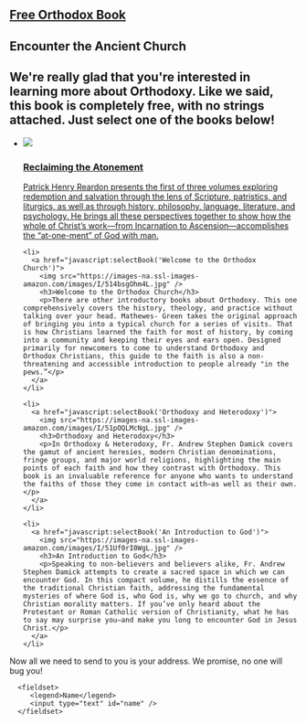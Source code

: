 
<section class="page-header">
<h1 class="project-name"><a href="/">Free Orthodox Book</a></h1>
   <h2 class="project-tagline">Encounter the Ancient Church</h2>
</section>

<section class="main-content">
   <h1>We're really glad that you're interested in learning more about Orthodoxy.  Like we said, this book is completely free, with no strings attached.  Just select one of the books below!</h1>
   
   <ul class="booklist">
    <li>
      <a href="javascript:selectBook('Reclaiming the Atonement')">
        <img src="https://images-na.ssl-images-amazon.com/images/I/51xn7zjW7rL.jpg" />
        <h3>Reclaiming the Atonement</h3>
        <p>Patrick Henry Reardon presents the first of three volumes exploring redemption and salvation through the lens of Scripture, patristics, and liturgics, as well as through history, philosophy, language, literature, and psychology. He brings all these perspectives together to show how the whole of Christ’s work—from Incarnation to Ascension—accomplishes the “at-one-ment” of God with man.</p>
      </a>
    </li>
    
    <li>
      <a href="javascript:selectBook('Welcome to the Orthodox Church')">
        <img src="https://images-na.ssl-images-amazon.com/images/I/514bsgOhm4L.jpg" />
        <h3>Welcome to the Orthodox Church</h3>
        <p>There are other introductory books about Orthodoxy. This one comprehensively covers the history, theology, and practice without talking over your head. Mathewes- Green takes the original approach of bringing you into a typical church for a series of visits. That is how Christians learned the faith for most of history, by coming into a community and keeping their eyes and ears open. Designed primarily for newcomers to come to understand Orthodoxy and Orthodox Christians, this guide to the faith is also a non-threatening and accessible introduction to people already "in the pews.”</p>
      </a>
    </li>
    
    <li>
      <a href="javascript:selectBook('Orthodoxy and Heterodoxy')">
        <img src="https://images-na.ssl-images-amazon.com/images/I/51pOQLMcNgL.jpg" />
        <h3>Orthodoxy and Heterodoxy</h3>
        <p>In Orthodoxy & Heterodoxy, Fr. Andrew Stephen Damick covers the gamut of ancient heresies, modern Christian denominations, fringe groups, and major world religions, highlighting the main points of each faith and how they contrast with Orthodoxy. This book is an invaluable reference for anyone who wants to understand the faiths of those they come in contact with—as well as their own.</p>
      </a>
    </li>
    
    <li>
      <a href="javascript:selectBook('An Introduction to God')">
        <img src="https://images-na.ssl-images-amazon.com/images/I/51Uf0rI0WgL.jpg" />
        <h3>An Introduction to God</h3>
        <p>Speaking to non-believers and believers alike, Fr. Andrew Stephen Damick attempts to create a sacred space in which we can encounter God. In this compact volume, he distills the essence of the traditional Christian faith, addressing the fundamental mysteries of where God is, who God is, why we go to church, and why Christian morality matters. If you’ve only heard about the Protestant or Roman Catholic version of Christianity, what he has to say may surprise you—and make you long to encounter God in Jesus Christ.</p>
      </a>
    </li>
   </ul>
   
   <div id="sendToForm">
      <p>Now all we need to send <span id="bookName"></span> to you is your address.  We promise, no one will bug you!</p>

      <fieldset>
         <legend>Name</legend>
         <input type="text" id="name" />
      </fieldset>
   </div>
</section>
    
<script>
/*
emailjs.send('default_service', "<YOUR TEMPLATE ID>", {name: "James", notes: "Check this out!"})
.then(function(response) {
   console.log("SUCCESS. status=%d, text=%s", response.status, response.text);
}, function(err) {
   console.log("FAILED. error=", err);
});
*/

fbq('track', 'ViewContent', { content_name: 'book picker' });
/* 
fbq('track', 'AddToCart');
fbq('track', 'CompleteRegistration');
*/

function selectBook(name) {
   console.log(name);
   fbq('track', 'AddToCart', { content_name: name });
}
</script>
